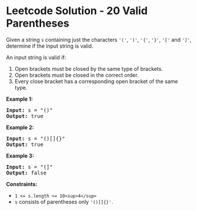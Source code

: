 # Leetcode Solution - 20 Valid Parentheses


Given a string `s` containing just the characters `'('`, `')'`, `'{'`, `'}'`, `'['` and `']'`, determine if the input string is valid.

An input string is valid if:

1. Open brackets must be closed by the same type of brackets.
2. Open brackets must be closed in the correct order.
3. Every close bracket has a corresponding open bracket of the same type.

**Example 1:**

<pre><strong>Input:</strong> s = "()"
<strong>Output:</strong> true
</pre>

**Example 2:**

<pre><strong>Input:</strong> s = "()[]{}"
<strong>Output:</strong> true
</pre>

**Example 3:**

<pre><strong>Input:</strong> s = "(]"
<strong>Output:</strong> false
</pre>

**Constraints:**

* `1 <= s.length <= 10<sup>4</sup>`
* `s` consists of parentheses only `'()[]{}'`.
